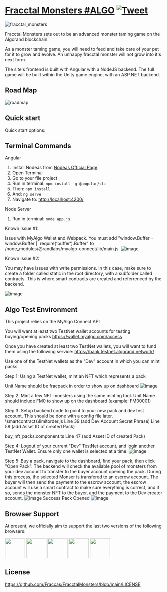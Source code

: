 # [Fracctal Monsters #ALGO](https://twitter.com/fracctal_nft) [![Tweet](https://img.shields.io/twitter/url/http/shields.io.svg?style=social&logo=twitter)](https://twitter.com/fracctal_nft)

![fracctal_monsters](https://user-images.githubusercontent.com/3107701/142519398-a9388acc-6ce0-4143-916c-396d313b7c1d.gif)


Fracctal Monsters sets out to be an advanced monster taming game on the Algorand blockchain. 
 
As a monster taming game, you will need to feed and take care of your pet for it to grow and evolve. An unhappy fracctal monster will not grow into it's next form.

The site's frontend is built with Angular with a NodeJS backend. The full game will be built within the Unity game engine, with an ASP.NET backend. 

## Road Map
![roadmap](https://user-images.githubusercontent.com/3107701/142560234-11e05fcb-a637-485c-8dba-f70f82a94722.JPG)


## Quick start

Quick start options:

## Terminal Commands
Angular
1. Install NodeJs from [NodeJs Official Page](https://nodejs.org/en).
2. Open Terminal
3. Go to your file project
4. Run in terminal: ```npm install -g @angular/cli```
5. Then: ```npm install```
6. And: ```ng serve```
7. Navigate to: [http://localhost:4200/](http://localhost:4200/)

Node Server
1. Run in terminal: ```node app.js```

Known Issue #1: 

Issue with MyAlgo Wallet and Webpack. 
You must add "window.Buffer = window.Buffer || require('buffer').Buffer" to /node_modules/@randlabs/myalgo-connect/lib/main.js.
![image](https://user-images.githubusercontent.com/3107701/143340800-afa41e1c-1d67-490a-8fff-3f5ed95814a0.png)

Known Issue #2: 

You may have issues with write permissions. In this case, make sure to create a folder called static in the root directory, with a subfolder called contracts. This is where smart contracts are created and referrenced by the backend. 

![image](https://user-images.githubusercontent.com/3107701/143508067-acd0f5f6-992a-4715-80ff-1a31d9ac9b11.png)


## Algo Test Environment
This project relies on the MyAlgo Connect API

You will want at least two TestNet wallet accounts for testing buying/opening packs
https://wallet.myalgo.com/access

Once you have created at least two TestNet wallets, you will want to fund them using the following service:
https://bank.testnet.algorand.network/

Use one of the TestNet wallets as the "Dev" account in which you can mint packs. 

Step 1: Using a TestNet wallet, mint an NFT which represents a pack

Unit Name should be fracpack in order to show up on dashboard
![image](https://user-images.githubusercontent.com/3107701/143321299-a6e4d70d-70d1-4ae5-906e-48c261e062e5.png)

Step 2: Mint a few NFT monsters using the same minting tool. 
Unit Name should include FM0 to show up on the dashboard (example: FM00001) 

Step 3: Setup backend code  to point to your new pack and dev test account. This should be done with a config file later. 
\smartcontracts\limitorder.js
Line 39 (add Dev Account Secret Phrase) 
Line 58 (add Asset ID of created Pack) 

buy_nft_packs.component.ts
Line 47 (add Asset ID of created Pack) 

Step 4: Logout of your current "Dev" TestNet account, and login another TestNet Wallet. Ensure only one wallet is selected at a time.
![image](https://user-images.githubusercontent.com/3107701/143320615-d71ca274-4f37-492c-8261-19f73035da33.png)

Step 5: 
Buy a pack, navigate to the dashboard, find your pack, then click "Open Pack". 
The backend will check the available pool of monsters from your dev account to transfer to the buyer account opening the pack. 
During this process, the selected Monser is transfered to an escrow account. The buyer will then send the payment to the escrow account, the escrow account will use a smart contract to make sure everything is correct, and if so, sends the monster NFT to the buyer, and the payment to the Dev creator account. 
![image](https://user-images.githubusercontent.com/3107701/143321633-88432ba9-2e37-452b-979c-deda77e08620.png)
Success Pack Opened
![image](https://user-images.githubusercontent.com/3107701/143321913-5c259628-b3eb-412b-9db9-f43439705547.png)



## Browser Support

At present, we officially aim to support the last two versions of the following browsers:

<img src="https://s3.amazonaws.com/creativetim_bucket/github/browser/chrome.png" width="64" height="64"> <img src="https://s3.amazonaws.com/creativetim_bucket/github/browser/firefox.png" width="64" height="64"> <img src="https://s3.amazonaws.com/creativetim_bucket/github/browser/edge.png" width="64" height="64"> <img src="https://s3.amazonaws.com/creativetim_bucket/github/browser/safari.png" width="64" height="64"> <img src="https://s3.amazonaws.com/creativetim_bucket/github/browser/opera.png" width="64" height="64">

## License

https://github.com/Fraccas/FracctalMonsters/blob/main/LICENSE
